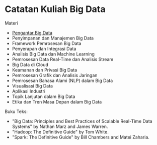 # Catatan Kuliah Big Data

Materi
- [Pengantar Big Data](Pengantar%20Big%20Data.md)
- Penyimpanan dan Manajemen Big Data
- Framework Pemrosesan Big Data
- Penyerapan dan Integrasi Data
- Analisis Big Data dan Machine Learning
- Pemrosesan Data Real-Time dan Analisis Stream
- Big Data di Cloud
- Keamanan dan Privasi Big Data
- Pemrosesan Grafik dan Analisis Jaringan
- Pemrosesan Bahasa Alami (NLP) dalam Big Data
- Visualisasi Big Data
- Aplikasi Industri
- Topik Lanjutan dalam Big Data
- Etika dan Tren Masa Depan dalam Big Data


Buku Teks:
- "Big Data: Principles and Best Practices of Scalable Real-Time Data Systems" by Nathan Marz and James Warren.
- "Hadoop: The Definitive Guide" by Tom White.
- "Spark: The Definitive Guide" by Bill Chambers and Matei Zaharia.
